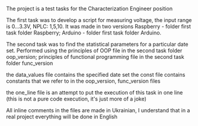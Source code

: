 The project is a test tasks for the Characterization Engineer position

The first task was to develop a script for measuring voltage, the input range is 0...3.3V, NPLC: 1,5,10.
It was made in two versions Raspberry - folder first task folder Raspberry; 
Arduino - folder first task folder Arduino.

The second task was to find the statistical parameters for a particular date set. 
Performed using the principles of OOP file in the second task folder oop_version; 
principles of functional programming file in the second task folder func_version

the data_values file contains the specified date set
the const file contains constants that we refer to in the oop_version, func_version files

the one_line file is an attempt to put the execution of this task in one line 
(this is not a pure code execution, it's just more of a joke)

All inline comments in the files are made in Ukrainian, I understand that in a real project everything will be done in English 
